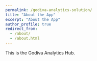 ```yaml
---
permalink: /godiva-analytics-solution/
title: "About the App"
excerpt: "About the App"
author_profile: true
redirect_from: 
  - /about/
  - /about.html
---
```


This is the Godiva Analytics Hub. 